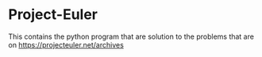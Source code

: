 # Project-Euler
This contains the python program that are solution to the problems that are on https://projecteuler.net/archives
